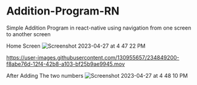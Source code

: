 # Addition-Program-RN
Simple Addition Program in react-native using navigation from one screen to another screen 

Home Screen
![Screenshot 2023-04-27 at 4 47 22 PM](https://user-images.githubusercontent.com/130955657/234846711-49313e62-0636-4666-80fb-054ea00eb02d.png)




https://user-images.githubusercontent.com/130955657/234849200-f8abe76d-12f4-42b8-a103-bf25b9ae9945.mov

After Adding The two numbers
![Screenshot 2023-04-27 at 4 48 10 PM](https://user-images.githubusercontent.com/130955657/234846827-d8a2cfea-fee7-42aa-9a01-6c409645b9a2.png)

